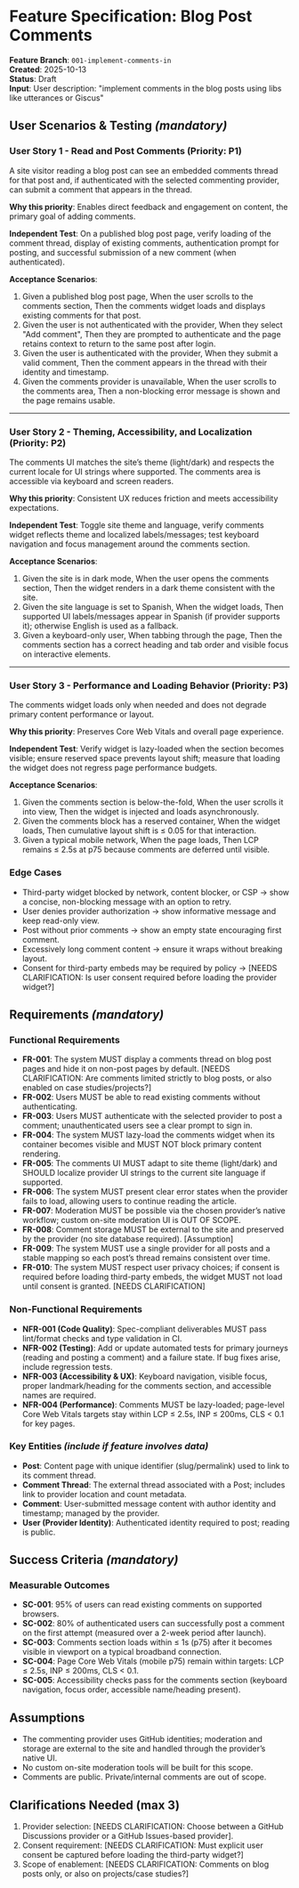 # Feature Specification: Blog Post Comments

**Feature Branch**: `001-implement-comments-in`  
**Created**: 2025-10-13  
**Status**: Draft  
**Input**: User description: "implement comments in the blog posts using libs like utterances or Giscus"

## User Scenarios & Testing *(mandatory)*

### User Story 1 - Read and Post Comments (Priority: P1)

A site visitor reading a blog post can see an embedded comments thread for that
post and, if authenticated with the selected commenting provider, can submit a
comment that appears in the thread.

**Why this priority**: Enables direct feedback and engagement on content, the
primary goal of adding comments.

**Independent Test**: On a published blog post page, verify loading of the
comment thread, display of existing comments, authentication prompt for posting,
and successful submission of a new comment (when authenticated).

**Acceptance Scenarios**:

1. Given a published blog post page, When the user scrolls to the comments
   section, Then the comments widget loads and displays existing comments for
   that post.
2. Given the user is not authenticated with the provider, When they select
   "Add comment", Then they are prompted to authenticate and the page retains
   context to return to the same post after login.
3. Given the user is authenticated with the provider, When they submit a valid
   comment, Then the comment appears in the thread with their identity and
   timestamp.
4. Given the comments provider is unavailable, When the user scrolls to the
   comments area, Then a non-blocking error message is shown and the page
   remains usable.

---

### User Story 2 - Theming, Accessibility, and Localization (Priority: P2)

The comments UI matches the site’s theme (light/dark) and respects the current
locale for UI strings where supported. The comments area is accessible via
keyboard and screen readers.

**Why this priority**: Consistent UX reduces friction and meets accessibility
expectations.

**Independent Test**: Toggle site theme and language, verify comments widget
reflects theme and localized labels/messages; test keyboard navigation and focus
management around the comments section.

**Acceptance Scenarios**:

1. Given the site is in dark mode, When the user opens the comments section,
   Then the widget renders in a dark theme consistent with the site.
2. Given the site language is set to Spanish, When the widget loads,
   Then supported UI labels/messages appear in Spanish (if provider supports it);
   otherwise English is used as a fallback.
3. Given a keyboard-only user, When tabbing through the page,
   Then the comments section has a correct heading and tab order and visible
   focus on interactive elements.

---

### User Story 3 - Performance and Loading Behavior (Priority: P3)

The comments widget loads only when needed and does not degrade primary content
performance or layout.

**Why this priority**: Preserves Core Web Vitals and overall page experience.

**Independent Test**: Verify widget is lazy-loaded when the section becomes
visible; ensure reserved space prevents layout shift; measure that loading the
widget does not regress page performance budgets.

**Acceptance Scenarios**:

1. Given the comments section is below-the-fold, When the user scrolls it into
   view, Then the widget is injected and loads asynchronously.
2. Given the comments block has a reserved container, When the widget loads,
   Then cumulative layout shift is ≤ 0.05 for that interaction.
3. Given a typical mobile network, When the page loads,
   Then LCP remains ≤ 2.5s at p75 because comments are deferred until visible.

### Edge Cases

- Third-party widget blocked by network, content blocker, or CSP → show a
  concise, non-blocking message with an option to retry.
- User denies provider authorization → show informative message and keep read-only view.
- Post without prior comments → show an empty state encouraging first comment.
- Excessively long comment content → ensure it wraps without breaking layout.
- Consent for third-party embeds may be required by policy →
  [NEEDS CLARIFICATION: Is user consent required before loading the provider widget?]

## Requirements *(mandatory)*

### Functional Requirements

- **FR-001**: The system MUST display a comments thread on blog post pages and
  hide it on non-post pages by default. [NEEDS CLARIFICATION: Are comments
  limited strictly to blog posts, or also enabled on case studies/projects?]
- **FR-002**: Users MUST be able to read existing comments without authenticating.
- **FR-003**: Users MUST authenticate with the selected provider to post a
  comment; unauthenticated users see a clear prompt to sign in.
- **FR-004**: The system MUST lazy-load the comments widget when its container
  becomes visible and MUST NOT block primary content rendering.
- **FR-005**: The comments UI MUST adapt to site theme (light/dark) and SHOULD
  localize provider UI strings to the current site language if supported.
- **FR-006**: The system MUST present clear error states when the provider fails
  to load, allowing users to continue reading the article.
- **FR-007**: Moderation MUST be possible via the chosen provider’s native
  workflow; custom on-site moderation UI is OUT OF SCOPE.
- **FR-008**: Comment storage MUST be external to the site and preserved by the
  provider (no site database required). [Assumption]
- **FR-009**: The system MUST use a single provider for all posts and a stable
  mapping so each post’s thread remains consistent over time.
- **FR-010**: The system MUST respect user privacy choices; if consent is
  required before loading third-party embeds, the widget MUST not load until
  consent is granted. [NEEDS CLARIFICATION]

### Non-Functional Requirements

- **NFR-001 (Code Quality)**: Spec-compliant deliverables MUST pass lint/format
  checks and type validation in CI.
- **NFR-002 (Testing)**: Add or update automated tests for primary journeys
  (reading and posting a comment) and a failure state. If bug fixes arise,
  include regression tests.
- **NFR-003 (Accessibility & UX)**: Keyboard navigation, visible focus, proper
  landmark/heading for the comments section, and accessible names are required.
- **NFR-004 (Performance)**: Comments MUST be lazy-loaded; page-level Core Web
  Vitals targets stay within LCP ≤ 2.5s, INP ≤ 200ms, CLS < 0.1 for key pages.

### Key Entities *(include if feature involves data)*

- **Post**: Content page with unique identifier (slug/permalink) used to link to
  its comment thread.
- **Comment Thread**: The external thread associated with a Post; includes link
  to provider location and count metadata.
- **Comment**: User-submitted message content with author identity and
  timestamp; managed by the provider.
- **User (Provider Identity)**: Authenticated identity required to post; reading
  is public.

## Success Criteria *(mandatory)*

### Measurable Outcomes

- **SC-001**: 95% of users can read existing comments on supported browsers.
- **SC-002**: 80% of authenticated users can successfully post a comment on the
  first attempt (measured over a 2-week period after launch).
- **SC-003**: Comments section loads within ≤ 1s (p75) after it becomes visible
  in viewport on a typical broadband connection.
- **SC-004**: Page Core Web Vitals (mobile p75) remain within targets: LCP ≤
  2.5s, INP ≤ 200ms, CLS < 0.1.
- **SC-005**: Accessibility checks pass for the comments section (keyboard
  navigation, focus order, accessible name/heading present).

## Assumptions

- The commenting provider uses GitHub identities; moderation and storage are
  external to the site and handled through the provider’s native UI.
- No custom on-site moderation tools will be built for this scope.
- Comments are public. Private/internal comments are out of scope.

## Clarifications Needed (max 3)

1. Provider selection: [NEEDS CLARIFICATION: Choose between a GitHub Discussions
   provider or a GitHub Issues-based provider].
2. Consent requirement: [NEEDS CLARIFICATION: Must explicit user consent be
   captured before loading the third-party widget?]
3. Scope of enablement: [NEEDS CLARIFICATION: Comments on blog posts only, or
   also on projects/case studies?]

 
